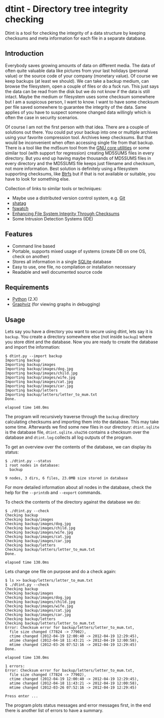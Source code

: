 dtint - Directory tree integrity checking
=========================================

Dtint is a tool for checking the integrity of a data structure by keeping
checksums and meta information for each file in a separate database.

Introduction
------------

Everybody saves growing amounts of data on different media. The data of often
quite valuable data like pictures from your last holidays (personal value) or
the source code of your company (monetary value). Of course we keep backups
(at least we should). We can take a backup medium, can browse the filesystem,
open a couple of files or do a fsck run. This just says the data can be read
from the disk but we do not know if the data is still intact. Maybe the medium
or filesystem uses some checksum somewhere but I am a suspicous person, I want
to know. I want to have some checksum per file saved somewhere to guarantee the
integrity of the data. Same applies of you have to suspect someone changed
data willingly which is often the case in security scenarios.

Of course I am not the first person with that idea. There are a couple of
solutions out there. You could put your backup into one or multiple archives
using your favorite compression tool. Archives keep checksums. But that would
be inconvenient when often accessing single file from that backup. There is a
tool like the md5sum tool from the
[GNU core utilities](http://www.gnu.org/software/coreutils/) or some similar
tool (with support for regression) creating MD5SUMS files in every directory.
But you end up having maybe thousands of MD5SUMS files in every directory and
the MD5SUMS file keeps just filename and checksum, not more information. Best
solution is definitely using a filesystem supporting checksums, like
[Btrfs](http://en.wikipedia.org/wiki/Btrfs) but if that is not available or
suitable, you have to look for something else.

Collection of links to similar tools or techniques:

* Maybe use a distributed version control system, e.g. [Git](http://git-scm.com/)
* [shatag](https://bitbucket.org/maugier/shatag)
* [fswatch](http://fswatch.sourceforge.net/)
* [Enhancing File System Integrity Through Checksums](http://www.filesystems.org/docs/nc-checksum-tr/nc-checksum.html)
* Some Intrusion Detection Systems (IDE)


Features
--------

* Command line based
* Portable, supports mixed usage of systems (create DB on one OS, check on another)
* Stores all information in a single [SQLite](http://www.sqlite.org/) database
* Easy to use, one file, no compilation or installation necessary
* Readable and well documented source code


Requirements
------------

* [Python](http://www.python.org/) (2.X)
* [Graphviz](http://www.graphviz.org/) (for viewing graphs in debugging)


Usage
-----
Lets say you have a directory you want to secure using dtint, lets say it is
`backup`. You create a directory somewhere else (not inside `backup`) where you
store dtint and the database. Now you are ready to create the database and
import the information:

    $ dtint.py --import backup
    Importing backup
    Importing backup/images
    Importing backup/images/dog.jpg
    Importing backup/images/child.jpg
    Importing backup/images/wife.jpg
    Importing backup/images/cat.jpg
    Importing backup/images/car.jpg
    Importing backup/letters
    Importing backup/letters/letter_to_mum.txt
    Done.

    elapsed time 140.0ms

The program will recursively traverse through the `backup` directory calculating
checksums and importing them into the database. This may take some time.
Afterwards we find some new files in our directory: `dtint.sqlite` is the
database file, `dtint.sqlite.sha256` contains a checksum over the database and
`dtint.log` collects all log outputs of the program.

To get an overview over the contents of the database, we can display its status:

    $ ./dtint.py --status
    1 root nodes in database:
      backup

    9 nodes, 3 dirs, 6 files, 23.0MB size stored in database

For more detailed information about all nodes in the database, check the
help for the `--printdb` and `--export` commands.

To check the contents of the directory against the database we do:

    $ ./dtint.py --check
    Checking backup
    Checking backup/images
    Checking backup/images/dog.jpg
    Checking backup/images/child.jpg
    Checking backup/images/wife.jpg
    Checking backup/images/cat.jpg
    Checking backup/images/car.jpg
    Checking backup/letters
    Checking backup/letters/letter_to_mum.txt
    Done.

    elapsed time 130.0ms

Lets change one file on purpose and do a check again:

    $ ls >> backup/letters/letter_to_mum.txt
    $ ./dtint.py --check
    Checking backup
    Checking backup/images
    Checking backup/images/dog.jpg
    Checking backup/images/child.jpg
    Checking backup/images/wife.jpg
    Checking backup/images/cat.jpg
    Checking backup/images/car.jpg
    Checking backup/letters
    Checking backup/letters/letter_to_mum.txt
    Error: Checksum error for backup/letters/letter_to_mum.txt,
      file size changed (77824 -> 77902),
      ctime changed (2012-04-19 12:00:40 -> 2012-04-19 12:29:45),
      atime changed (2012-04-18 11:43:21 -> 2012-04-19 12:00:58),
      mtime changed (2012-03-26 07:52:16 -> 2012-04-19 12:29:45)
    Done.

    elapsed time 130.0ms

    1 errors:
    Error: Checksum error for backup/letters/letter_to_mum.txt,
      file size changed (77824 -> 77902),
      ctime changed (2012-04-19 12:00:40 -> 2012-04-19 12:29:45),
      atime changed (2012-04-18 11:43:21 -> 2012-04-19 12:00:58),
      mtime changed (2012-03-26 07:52:16 -> 2012-04-19 12:29:45)

    Press enter ...

The program plots status messages and error messages first, in the end there
is another list of errors to have a summary.

